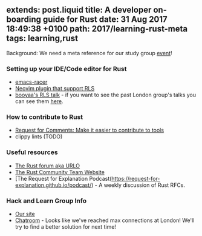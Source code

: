 extends: post.liquid
title: A developer on-boarding guide for Rust 
date: 31 Aug 2017 18:49:38 +0100
path: 2017/learning-rust-meta
tags: learning,rust
---

Background: We need a meta reference for our study group [event](https://www.meetup.com/Rust-London-User-Group/events/242378000/)!

### Setting up your IDE/Code editor for Rust
- [emacs-racer](https://github.com/racer-rust/emacs-racer)
- [Neovim plugin that support RLS](https://github.com/autozimu/LanguageClient-neovim)
- [booyaa's RLS talk](https://skillsmatter.com/skillscasts/10664-rust-language-server-and-you) - if you want to see the past London group's talks you can see them [here](https://skillsmatter.com/groups/10633-rust-london-user-group#past_events).

### How to contribute to Rust
- [Request for Comments: Make it easier to contribute to tools](https://github.com/nrc/dev-tools-team/issues/5)
- clippy lints (TODO)

### Useful resources
- [The Rust forum aka URLO](https://users.rust-lang.org/)
- [The Rust Community Team Website](https://community.rs/)
- [The Request for Explanation Podcast(https://request-for-explanation.github.io/podcast/) - A weekly discussion of Rust RFCs.

### Hack and Learn Group Info
- [Our site](http://rustaceans.uk/)
- [Chatroom](https://kiwiirc.com/client/irc.mozilla.org:+6667/#rustaceans.uk) - Looks like we've reached max connections at London! We'll try to find a better solution for next time!

